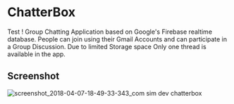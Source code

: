 # ChatterBox
Test !
Group Chatting Application based on Google's Firebase realtime database.
People can join using their Gmail Accounts and can participate in a Group Discussion.
Due to limited Storage space Only one thread is available in the app.

## Screenshot

![screenshot_2018-04-07-18-49-33-343_com sim dev chatterbox](https://user-images.githubusercontent.com/30556202/38455454-f9cf6bca-3a95-11e8-9a31-39ed51cc7ec0.png)
##
